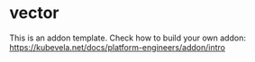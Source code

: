 # vector

This is an addon template. Check how to build your own addon: https://kubevela.net/docs/platform-engineers/addon/intro
